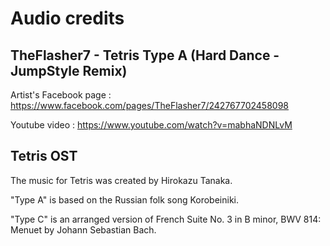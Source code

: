 Audio credits
=============

TheFlasher7 - Tetris Type A (Hard Dance - JumpStyle Remix)
----------

Artist's Facebook page : https://www.facebook.com/pages/TheFlasher7/242767702458098

Youtube video : https://www.youtube.com/watch?v=mabhaNDNLvM


Tetris OST
----------
The music for Tetris was created by Hirokazu Tanaka.

"Type A" is based on the Russian folk song Korobeiniki.

"Type C" is an arranged version of French Suite No. 3 in B minor, BWV 814: Menuet by Johann Sebastian Bach.
